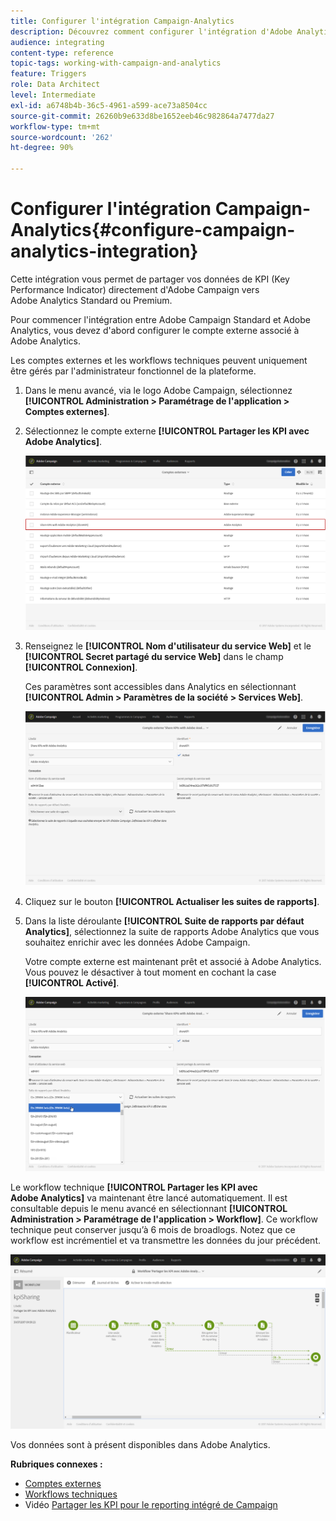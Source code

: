 ```yaml
---
title: Configurer l'intégration Campaign-Analytics
description: Découvrez comment configurer l'intégration d'Adobe Analytics pour commencer à mesurer les performances de vos diffusions email.
audience: integrating
content-type: reference
topic-tags: working-with-campaign-and-analytics
feature: Triggers
role: Data Architect
level: Intermediate
exl-id: a6748b4b-36c5-4961-a599-ace73a8504cc
source-git-commit: 26260b9e633d8be1652eeb46c982864a7477da27
workflow-type: tm+mt
source-wordcount: '262'
ht-degree: 90%

---
```


# Configurer l&#39;intégration Campaign-Analytics{#configure-campaign-analytics-integration}

Cette intégration vous permet de partager vos données de KPI (Key Performance Indicator) directement d&#39;Adobe Campaign vers Adobe Analytics Standard ou Premium.

Pour commencer l&#39;intégration entre Adobe Campaign Standard et Adobe Analytics, vous devez d&#39;abord configurer le compte externe associé à Adobe Analytics.

Les comptes externes et les workflows techniques peuvent uniquement être gérés par l&#39;administrateur fonctionnel de la plateforme.

1. Dans le menu avancé, via le logo Adobe Campaign, sélectionnez **[!UICONTROL Administration > Paramétrage de l&#39;application > Comptes externes]**.
1. Sélectionnez le compte externe **[!UICONTROL Partager les KPI avec Adobe Analytics]**.

   ![](assets/analytics_2.png)

1. Renseignez le **[!UICONTROL Nom d&#39;utilisateur du service Web]** et le **[!UICONTROL Secret partagé du service Web]** dans le champ **[!UICONTROL Connexion]**.

   Ces paramètres sont accessibles dans Analytics en sélectionnant **[!UICONTROL Admin > Paramètres de la société > Services Web]**.

   ![](assets/analytics_1.png)

1. Cliquez sur le bouton **[!UICONTROL Actualiser les suites de rapports]**.
1. Dans la liste déroulante **[!UICONTROL Suite de rapports par défaut Analytics]**, sélectionnez la suite de rapports Adobe Analytics que vous souhaitez enrichir avec les données Adobe Campaign.

   Votre compte externe est maintenant prêt et associé à Adobe Analytics. Vous pouvez le désactiver à tout moment en cochant la case **[!UICONTROL Activé]**.

   ![](assets/analytics.png)

Le workflow technique **[!UICONTROL Partager les KPI avec Adobe Analytics]** va maintenant être lancé automatiquement. Il est consultable depuis le menu avancé en sélectionnant **[!UICONTROL Administration > Paramétrage de l&#39;application > Workflow]**. Ce workflow technique peut conserver jusqu’à 6 mois de broadlogs. Notez que ce workflow est incrémentiel et va transmettre les données du jour précédent.

![](assets/analytics_3.png)

Vos données sont à présent disponibles dans Adobe Analytics.

**Rubriques connexes :**

* [Comptes externes](../../administration/using/external-accounts.md)
* [Workflows techniques](../../administration/using/technical-workflows.md)
* Vidéo [Partager les KPI pour le reporting intégré de Campaign](https://helpx.adobe.com/fr/marketing-cloud/how-to/email-marketing.html)
